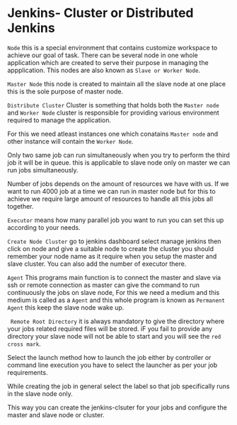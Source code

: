 # Jenkins- Cluster or Distributed Jenkins

``Node`` this is a special environment that contains customize workspace to achieve our goal of task. There can be several node in one whole application which are created to serve their purpose in managing the appplication. This nodes are also known as `Slave or Worker Node`. 

``Master Node`` this node is created to maintain all the slave node at one place this is the sole purpose of master node.

`` Distribute Cluster ``  Cluster is something that holds both the `Master node` and `Worker Node`
cluster is responsible for providing various environment required to  manage the application.

For this we need atleast instances one which conatains `Master node` and other instance will contain the `Worker Node`.

Only two  same job can run simultaneously when you try to perform the third job it will be in queue. this is applicable to slave node only on master we can run jobs simultaneously. 

Number of jobs depends on the amount of resources we have  with us. If we want to run 4000 job at a time we can run in master node but for this to achieve  we require large amount of resources to handle all this jobs all together.

` Executor ` means how many parallel job you want to run you can set this up according to your needs.

`Create Node Cluster` go to jenkins dashboard select manage jenkins then click on node and give a suitable node to create the cluster you should remember your  node name as it require when you setup the master and slave cluster. You can also add the number of executor there.

``Agent`` This programs main function is to connect the master and slave via ssh or remote connection as master can give the command to run continuously the jobs on slave node, For this we need a medium and this medium is called as a `Agent` and this whole program is known as  `Permanent Agent` this  keep the slave node wake up.

` Remote Root Directory` it is always mandatory to give the directory where your jobs related required files will be stored. iF  you fail to provide any directory your slave node will not be able to start and you will see the `red cross mark`.

Select the launch method how to launch the job either by controller or command line execution you have to select the launcher as per your job requirements. 

While creating the job in general select the label so that job specifically runs in the slave node only.

This way you can create the jenkins-clsuter for your jobs and configure the master and slave node or cluster.

